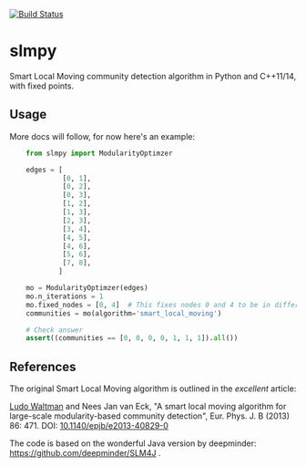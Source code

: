 [![Build Status](https://travis-ci.org/iosonofabio/slmpy.svg?branch=master)](https://travis-ci.org/iosonofabio/slmpy)

# slmpy
Smart Local Moving community detection algorithm in Python and C++11/14, with fixed points.

## Usage
More docs will follow, for now here's an example:

```python
    from slmpy import ModularityOptimzer

    edges = [
             [0, 1],
             [0, 2],
             [0, 3],
             [1, 2],
             [1, 3],
             [2, 3],
             [3, 4],
             [4, 5],
             [4, 6],
             [5, 6],
             [7, 8],
            ]

    mo = ModularityOptimzer(edges)
    mo.n_iterations = 1
    mo.fixed_nodes = [0, 4]  # This fixes nodes 0 and 4 to be in different communities
    communities = mo(algorithm='smart_local_moving')

    # Check answer
    assert((communities == [0, 0, 0, 0, 1, 1, 1]).all())
```

## References
The original Smart Local Moving algorithm is outlined in the *excellent* article:

  [Ludo Waltman](http://www.ludowaltman.nl/) and Nees Jan van Eck, "A smart local moving algorithm for large-scale modularity-based community detection", Eur. Phys. J. B (2013) 86: 471. DOI: [10.1140/epjb/e2013-40829-0](http://dx.doi.org/10.1140/epjb/e2013-40829-0)

The code is based on the wonderful Java version by deepminder: https://github.com/deepminder/SLM4J .

